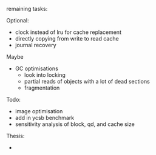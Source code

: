 remaining tasks:

Optional:

- clock instead of lru for cache replacement
- directly copying from write to read cache
- journal recovery

Maybe

- GC optimisations
	- look into locking
	- partial reads of objects with a lot of dead sections
	- fragmentation

Todo:

- image optimisation
- add in ycsb benchmark
- sensitivity analysis of block, qd, and cache size

Thesis:

- 
